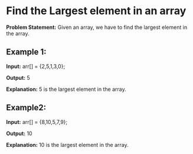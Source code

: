 # Find the Largest element in an array

**Problem Statement:** Given an array, we have to find the largest element in the array.

## Example 1:
**Input:** arr[] = {2,5,1,3,0};

**Output:** 5

**Explanation:** 5 is the largest element in the array.

## Example2:

**Input:** arr[] = {8,10,5,7,9};

**Output:** 10

**Explanation:** 10 is the largest element in the array.
